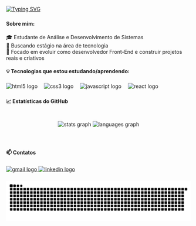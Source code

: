 <a href="https://git.io/typing-svg"><img src="https://readme-typing-svg.herokuapp.com?font=Fira+Code&duration=4500&pause=1000&color=F71D3B&width=435&lines=Ol%C3%A1%2C+me+chamo+Guilherme+!;Bem-vindo+ao+meu+Github" alt="Typing SVG" /></a>

###

<div>
    <h4 align="left">Sobre mim:</h4>
    <p align="left">🎓 Estudante de Análise e Desenvolvimento de Sistemas  <br>💼 Buscando estágio na área de tecnologia  <br>🚀 Focado em evoluir como desenvolvedor Front-End e construir projetos reais e       criativos</p>
 
</div>


<h4 align="left">💡 Tecnologias que estou estudando/aprendendo:</h4>

###

<div align="lefth">
  <img src="https://cdn.jsdelivr.net/gh/devicons/devicon/icons/html5/html5-original.svg" height="30" alt="html5 logo"  />
  <img width="10" />
  <img src="https://cdn.jsdelivr.net/gh/devicons/devicon/icons/css3/css3-original.svg" height="30" alt="css3 logo"  />
  <img width="10" />
  <img src="https://cdn.jsdelivr.net/gh/devicons/devicon/icons/javascript/javascript-plain.svg" height="30" alt="javascript logo"  />
  <img width="10" />
  <img src="https://cdn.jsdelivr.net/gh/devicons/devicon/icons/react/react-original.svg" height="30" alt="react logo"  />
</div>

###

<h4 align="left">📈 Estatísticas do GitHub</h4>

###

<br clear="both">

<div align="center">
  <img src="https://github-readme-stats.vercel.app/api?username=guilhermemoreno2711&hide_title=false&hide_rank=false&show_icons=true&include_all_commits=true&count_private=true&disable_animations=false&theme=radical&locale=en&hide_border=false" height="150" alt="stats graph"  />
  <img src="https://github-readme-stats.vercel.app/api/top-langs?username=guilhermemoreno2711&locale=en&hide_title=false&layout=compact&card_width=320&langs_count=5&theme=radical&hide_border=false" height="150" alt="languages graph"  />
</div>

###

<br clear="both">

<h4 align="left">📫 Contatos</h4>

###

<div align="left">
  <a href="guilhermemorenoso@gmail.com" target="_blank">
    <img src="https://img.shields.io/static/v1?message=Gmail&logo=gmail&label=&color=D14836&logoColor=white&labelColor=&style=flat" height="23" alt="gmail logo"  />
  </a>
  <a href="https://www.linkedin.com/in/guilherme-moreno-dev-frontend/" target="_blank">
    <img src="https://img.shields.io/static/v1?message=LinkedIn&logo=linkedin&label=&color=0077B5&logoColor=white&labelColor=&style=flat" height="23" alt="linkedin logo"  />
  </a>
</div>

###
<picture align="center">
  <source media="(prefers-color-scheme: dark)" srcset="https://raw.githubusercontent.com/guilhermemoreno2711/guilhermemoreno2711/output/github-contribution-grid-snake-dark.svg">
  <source media="(prefers-color-scheme: light)" srcset="https://raw.githubusercontent.com/guilhermemoreno2711/guilhermemoreno2711/output/github-contribution-grid-snake-dark.svg">
  <img align="center" alt="github contribution grid snake animation" src="https://raw.githubusercontent.com/guilhermemoreno2711/guilhermemoreno2711/output/github-contribution-grid-snake.svg">
</picture>

